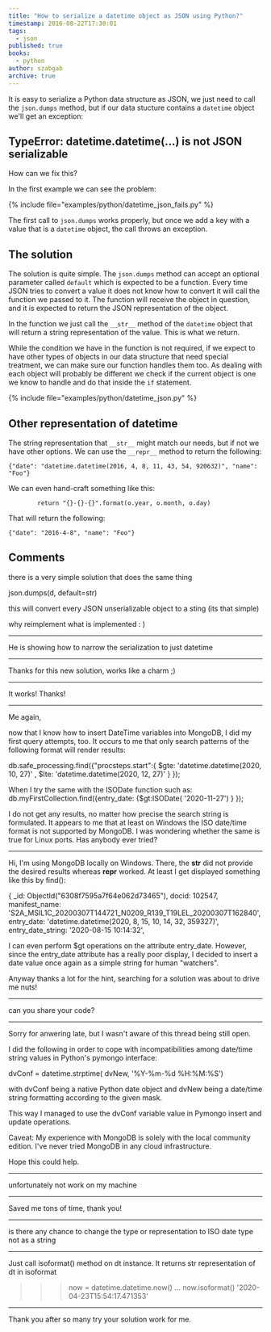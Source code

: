 ```yaml
---
title: "How to serialize a datetime object as JSON using Python?"
timestamp: 2016-08-22T17:30:01
tags:
  - json
published: true
books:
  - python
author: szabgab
archive: true
---
```



It is easy to serialize a Python data structure as JSON, we just need to call the `json.dumps` method, but
if our data stucture contains a `datetime` object we'll get an exception:

## TypeError: datetime.datetime(...) is not JSON serializable

How can we fix this?


In the first example we can see the problem:

{% include file="examples/python/datetime_json_fails.py" %}

The first call to `json.dumps` works properly, but once we add a key with a value that is a `datetime`
object, the call throws an exception.


## The solution

The solution is quite simple. The `json.dumps` method can accept an optional parameter called `default` which is expected
to be a function. Every time JSON tries to convert a value it does not know how to convert it will call the function we passed to it.
The function will receive the object in question, and it is expected to return the JSON representation of the object.

In the function we just call the `__str__` method of the `datetime` object that will return a string representation of the value.
This is what we return.

While the condition we have in the function is not required, if we expect to have other types of objects in our data structure
that need special treatment, we can make sure our function handles them too. As dealing with each object will probably be
different we check if the current object is one we know to handle and do that inside the `if` statement.

{% include file="examples/python/datetime_json.py" %}

## Other representation of datetime

The string representation that `__str__` might match our needs, but if not we have other options.
We can use the `__repr__` method to return the following:

```
{"date": "datetime.datetime(2016, 4, 8, 11, 43, 54, 920632)", "name": "Foo"}
```

We can even hand-craft something like this:

```
        return "{}-{}-{}".format(o.year, o.month, o.day)
```

That will return the following:

```
{"date": "2016-4-8", "name": "Foo"}
```

## Comments

there is a very simple solution that does the same thing

json.dumps(d, default=str)

this will convert every JSON unserializable object to a sting (its that simple)

why reimplement what is implemented : )

---

He is showing how to narrow the serialization to just datetime

---

Thanks for this new solution, works like a charm ;)

<hr>
It works! Thanks!
<hr>

Me again,

now that I know how to insert DateTime variables into MongoDB, I did my first query attempts, too. It occurs to me that only search patterns of the following format will render results:

db.safe_processing.find({"procsteps.start":{ $gte: 'datetime.datetime(2020, 10, 27)' , $lte: 'datetime.datetime(2020, 12, 27)' } });

When I try the same with the ISODate function such as:
db.myFirstCollection.find({entry_date: {$gt:ISODate( '2020-11-27') } });

I do not get any results, no matter how precise the search string is formulated. It appears to me that at least on Windows the ISO date/time format is not supported by MongoDB. I was wondering whether the same is true for Linux ports. Has anybody ever tried?

<hr>

Hi,
I'm using MongoDB locally on Windows. There, the __str__ did not provide the desired results whereas __repr__ worked. At least I get displayed something like this by find():

{
_id: ObjectId("6308f7595a7f64e062d73465"),
docid: 102547,
manifest_name: 'S2A_MSIL1C_20200307T144721_N0209_R139_T19LEL_20200307T162840',
entry_date: 'datetime.datetime(2020, 8, 15, 10, 14, 32, 359327)',
entry_date_string: '2020-08-15 10:14:32',

I can even perform $gt operations on the attribute entry_date. However, since the entry_date attribute has a really poor display, I decided to insert a date value once again as a simple string for human "watchers".

Anyway thanks a lot for the hint, searching for a solution was about to drive me nuts!

---

can you share your code?

---

Sorry for anwering late, but I wasn't aware of this thread being still open.

I did the following in order to cope with incompatibilities among date/time string values in Python's pymongo interface:

dvConf = datetime.strptime( dvNew, '%Y-%m-%d %H:%M:%S')

with dvConf being a native Python date object and dvNew being a date/time string formatting according to the given mask.

This way I managed to use the dvConf variable value in Pymongo insert and update operations.

Caveat: My experience with MongoDB is solely with the local community edition. I've never tried MongoDB in any cloud infrastructure.

Hope this could help.

<hr>

unfortunately not work on my machine

<hr>

Saved me tons of time, thank you!

<hr>

is there any chance to change the type or representation to ISO date type
not as a string

<hr>

Just call isoformat() method on dt instance. It returns str representation of dt in isoformat

>>> now = datetime.datetime.now()
... now.isoformat()
'2020-04-23T15:54:17.471353'

<hr>

Thank you after so many try your solution work for me.


